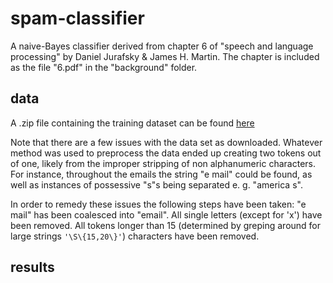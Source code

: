 # spam-classifier

A naive-Bayes classifier derived from chapter 6 of "speech and language processing" by Daniel Jurafsky & James H. Martin. The chapter is included as the file "6.pdf" in the "background" folder.

## data

A .zip file containing the training dataset can be found [here](openclassroom.stanford.edu/MainFolder/courses/MachineLearning/exercises/ex6materials/ex6DataEmails.zip)

Note that there are a few issues with the data set as downloaded. Whatever method was used to preprocess the data ended up creating two tokens out of one, likely from the improper stripping of non alphanumeric characters. For instance, throughout the emails the string "e mail" could be found, as well as instances of possessive "s"s being separated e. g. "america s".

In order to remedy these issues the following steps have been taken: "e mail" has been coalesced into "email". All single letters (except for 'x') have been removed. All tokens longer than 15 (determined by greping around for large strings `'\S\{15,20\}'`) characters have been removed.

## results

